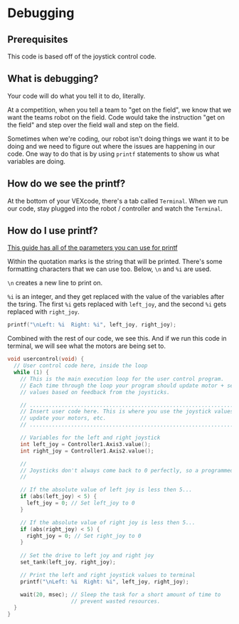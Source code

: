 # Debugging

## Prerequisites
This code is based off of the joystick control code.

## What is debugging?
Your code will do what you tell it to do, literally.  

At a competition, when you tell a team to "get on the field", we know that we want the teams robot on the field.  Code would take the instruction "get on the field" and step over the field wall and step on the field.  

Sometimes when we're coding, our robot isn't doing things we want it to be doing and we need to figure out where the issues are happening in our code.  One way to do that is by using `printf` statements to show us what variables are doing.  

## How do we see the printf?
At the bottom of your VEXcode, there's a tab called `Terminal`.  When we run our code, stay plugged into the robot / controller and watch the `Terminal`. 

## How do I use printf?
[This guide has all of the parameters you can use for printf](https://www.cplusplus.com/reference/cstdio/printf/)

Within the quotation marks is the string that will be printed.  There's some formatting characters that we can use too.  Below, `\n` and `%i` are used. 

`\n` creates a new line to print on.  

`%i` is an integer, and they get replaced with the value of the variables after the tsring.  The first `%i` gets replaced with `left_joy`, and the second `%i` gets replaced with `right_joy`. 

```cpp
printf("\nLeft: %i  Right: %i", left_joy, right_joy);
```

Combined with the rest of our code, we see this.  And if we run this code in terminal, we will see what the motors are being set to. 

```cpp
void usercontrol(void) {
  // User control code here, inside the loop
  while (1) {
    // This is the main execution loop for the user control program.
    // Each time through the loop your program should update motor + servo
    // values based on feedback from the joysticks.

    // ........................................................................
    // Insert user code here. This is where you use the joystick values to
    // update your motors, etc.
    // ........................................................................

    // Variables for the left and right joystick
    int left_joy = Controller1.Axis3.value();
    int right_joy = Controller1.Axis2.value();

    //
    // Joysticks don't always come back to 0 perfectly, so a programmed threshold makes driving easier.
    //

    // If the absolute value of left joy is less then 5...
    if (abs(left_joy) < 5) {
      left_joy = 0; // Set left_joy to 0
    }

    // If the absolute value of right joy is less then 5...
    if (abs(right_joy) < 5) {
      right_joy = 0; // Set right_joy to 0
    }
    
    // Set the drive to left joy and right joy
    set_tank(left_joy, right_joy);

    // Print the left and right joystick values to terminal
    printf("\nLeft: %i  Right: %i", left_joy, right_joy);

    wait(20, msec); // Sleep the task for a short amount of time to
                    // prevent wasted resources.
  }
}
```
